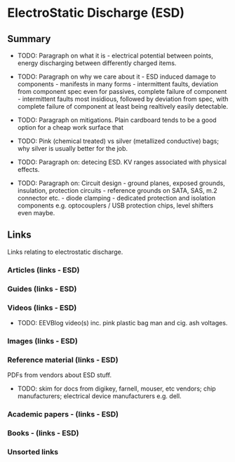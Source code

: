 # ElectroStatic Discharge (ESD)
## Summary
* TODO: Paragraph on what it is - electrical potential between points, energy discharging between differently charged items.
* TODO: Paragraph on why we care about it - ESD induced damage to  components - manifests in many forms - intermittent faults, deviation from component spec even for passives, complete failure of component - intermittent faults most insidious, followed by deviation from spec, with complete failure of component at least being realtively easily detectable.

* TODO: Paragraph on mitigations.
Plain cardboard tends to be a good option for a cheap work surface that
* TODO: Pink (chemical treated) vs silver (metallized conductive) bags; why silver is usually better for the job.

* TODO: Paragraph on: detecing ESD. KV ranges associated with physical effects.

* TODO: Paragraph on: Circuit design - ground planes, exposed grounds, insulation,  protection circuits - reference grounds on SATA, SAS, m.2 connector etc. - diode clamping - dedicated protection and isolation components e.g. optocouplers / USB protection chips, level shifters even maybe.





## Links
Links relating to electrostatic discharge.
### Articles (links - ESD)
### Guides (links - ESD)
### Videos (links - ESD)
* TODO: EEVBlog video(s) inc. pink plastic bag man and cig. ash voltages.
### Images (links - ESD)
### Reference material (links - ESD)
PDFs from vendors about ESD stuff. 
* TODO: skim for docs from digikey, farnell, mouser, etc vendors; chip manufacturers; electrical device manufacturers e.g. dell.

### Academic papers - (links - ESD)

### Books  - (links - ESD)
### Unsorted links



